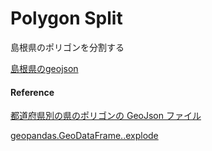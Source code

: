 Polygon Split
===============


島根県のポリゴンを分割する

[島根県のgeojson](https://github.com/ohwada/World_Countries/blob/main/geojson/japan_prefectures/geojson/shimane.geojson)


#### Reference

[都道府県別の県のポリゴンの GeoJson ファイル](https://github.com/ohwada/World_Countries/tree/main/geojson/japan_prefectures)

[geopandas.GeoDataFrame..explode](https://geopandas.org/en/stable/docs/reference/api/geopandas.GeoDataFrame.explode.html)
